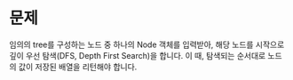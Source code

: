 # 문제

임의의 tree를 구성하는 노드 중 하나의 Node 객체를 입력받아, 해당 노드를 시작으로 깊이 우선 탐색(DFS, Depth First Search)을 합니다. 이 때, 탐색되는 순서대로 노드의 값이 저장된 배열을 리턴해야 합니다.
